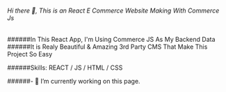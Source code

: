 ###### Hi there 👋, This is an React E Commerce Website Making With Commerce Js
######In This React App, I'm Using Commerce JS As My Backend Data
######It is Realy Beautiful & Amazing 3rd Party CMS That Make This Project So Easy 

######Skills: REACT / JS / HTML / CSS

######- 🔭 I’m currently working on this page. 




